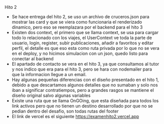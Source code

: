 Hito 2

- Se hace entrega del hito 2, se uso un archivo de cruceros.json para mostrar las card y que se viera como funcionaria el renderizado dinamico, pero eso se reemplazara por el backend para el hito 3
- Existen dos context, el primero que se llama context, se usa para cargar todo lo relacionado con los viajes, el UserContext ve toda la parte de usuario, login, register, subir publicaciones, añadir a favoritos y editar perfil, el detalle es que eso esta como ruta privada por lo que no se vera en el deploy, y no hicimos simulacion con un json, quedo listo para conectar al backend
- El apartado de contacto se vera en el hito 3, ya que consultamos al tutor y nos indico que era para el hito 3, pero se hara con nodemailer para que la informacion llegue a un email.
- Hay algunas pequeñas diferencias con el diseño presentado en el hito 1, debido a que descartamos algunos detalles que no sumaban y solo nos iban a significar contratiempos, pero a grandes rasgos se mantiene el diseño original salvo algunas variables
- Existe una ruta que se llama OnGOing, que esta diseñada para todos los link activos pero que no tienen un destino desarrollado por que no se pedian dentro del desafio, son todas rutas del footer
- El link de vercel es el siguiente https://examenhito2.vercel.app 
